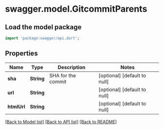 # swagger.model.GitcommitParents

## Load the model package
```dart
import 'package:swagger/api.dart';
```

## Properties
Name | Type | Description | Notes
------------ | ------------- | ------------- | -------------
**sha** | **String** | SHA for the commit | [optional] [default to null]
**url** | **String** |  | [optional] [default to null]
**htmlUrl** | **String** |  | [optional] [default to null]

[[Back to Model list]](../README.md#documentation-for-models) [[Back to API list]](../README.md#documentation-for-api-endpoints) [[Back to README]](../README.md)

